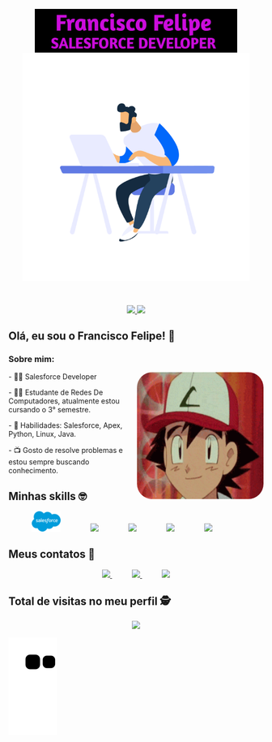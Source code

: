 <p align="center">
  <a href="#">
    <img align="center" width="400" src="Name.jpg" />
  </a>
  <a href="#">
    <img align="center" width="450" src="dev.gif" />
  </a>
</p>
</br>
</br>
<div align="center">
  <a href="https://github.com/franciscofelipe-br">
  <img height="150em" src="https://github-readme-stats.vercel.app/api?username=franciscofelipe-br&show_icons=true&theme=radical&include_all_commits=true&count_private=true"/>
  <img height="150em" src="https://github-readme-stats.vercel.app/api/top-langs/?username=franciscofelipe-br&layout=compact&langs_count=7&theme=radical"/>
</div>
  </a>
</p>

## Olá, eu sou o Francisco Felipe! 👋</h2>

### Sobre mim:
<div style="display: inline_block"  >
<img  align="right" width="250" height="250" style="border-radius:30px;" src="https://github.com/franciscofelipe-br/franciscofelipe-br/blob/main/giphy.gif">
<p> - 👨‍💻 Salesforce Developer</p>
<p> - 👨‍🎓 Estudante de Redes De Computadores, atualmente estou cursando o 3° semestre. </p>
<p> - 🎯 Habilidades: Salesforce, Apex, Python, Linux, Java. </p>
<p> - 📺 Gosto de resolve problemas e estou sempre buscando conhecimento.  </p>
  
</div>

## Minhas skills :nerd_face:
<div align="center">
    <img height="40" src="https://github.com/franciscofelipe-br/franciscofelipe-br/blob/main/salesforce.png">
    &nbsp;&nbsp;&nbsp;&nbsp;&nbsp;&nbsp;&nbsp;&nbsp;&nbsp;&nbsp;&nbsp;&nbsp;&nbsp;
    <img height="40" src="https://cdn.jsdelivr.net/gh/devicons/devicon/icons/java/java-original.svg">
    &nbsp;&nbsp;&nbsp;&nbsp;&nbsp;&nbsp;&nbsp;&nbsp;&nbsp;&nbsp;&nbsp;&nbsp;&nbsp;
    <img height="40" src="https://cdn.jsdelivr.net/gh/devicons/devicon/icons/git/git-original.svg">
    &nbsp;&nbsp;&nbsp;&nbsp;&nbsp;&nbsp;&nbsp;&nbsp;&nbsp;&nbsp;&nbsp;&nbsp;&nbsp;
    <img height="40" src="https://cdn.jsdelivr.net/gh/devicons/devicon/icons/linux/linux-original.svg">
    &nbsp;&nbsp;&nbsp;&nbsp;&nbsp;&nbsp;&nbsp;&nbsp;&nbsp;&nbsp;&nbsp;&nbsp;&nbsp;
    <img height="40" src="https://cdn.jsdelivr.net/gh/devicons/devicon/icons/python/python-original.svg">
    &nbsp;&nbsp;&nbsp;&nbsp;&nbsp;&nbsp;&nbsp;&nbsp;&nbsp;&nbsp;&nbsp;&nbsp;&nbsp;
  
</div>

## Meus contatos :iphone:

<p align="center">
    <a href="https://github.com/franciscofelipe-br">
        <img  src="https://img.shields.io/badge/github-%23100000.svg?&style=for-the-badge&logo=github&logoColor=white&link=mailto:https://github.com/franciscofelipe-br">
    </a>
    &nbsp;&nbsp;&nbsp;&nbsp;&nbsp;&nbsp;&nbsp;&nbsp;&nbsp;
    <a href="mailto:f.felipe1928@gmail.com">
        <img src="https://img.shields.io/badge/gmail-D14836?&style=for-the-badge&logo=gmail&logoColor=white&link=mailto:f.felipe1928@gmail.com">
    </a>
    &nbsp;&nbsp;&nbsp;&nbsp;&nbsp;&nbsp;&nbsp;&nbsp;&nbsp;
    <a href="https://www.linkedin.com/in/francisco-felipe-/">
        <img src="https://img.shields.io/badge/linkedin-%230077B5.svg?&style=for-the-badge&logo=linkedin&logoColor=white&link=mailto:https://www.linkedin.com/in/francisco-felipe-/">
    </a>
</p>

<p align="center"> 

 ## Total de visitas no meu perfil :detective: <br>
 <p align="center"> 
   <img alingn="center" src="https://profile-counter.glitch.me/fraciscofelipe-br/count.svg" />
 </p>

</p>


![snake gif](https://github.com/franciscofelipe-br/franciscofelipe-br/blob/output/github-contribution-grid-snake.svg)
 
</div>


